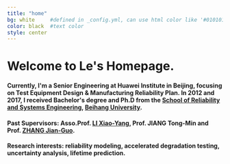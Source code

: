 ```yaml
---
title: "home"
bg: white     #defined in _config.yml, can use html color like '#010101'
color: black  #text color
style: center
---
```


<h1>
  <span class="inlineblock"> Welcome to Le's Homepage.</span>
</h1>

#### <i class="fa fa-graduation-cap"></i> Currently, I'm a Senior Engineering at Huawei Institute in Beijing, focusing on Test Equipment Design & Manufacturing Reliability Plan. In 2012 and 2017, I received Bachelor's degree and Ph.D from the [School of Reliability and Systems Engineering](http://rse.buaa.edu.cn/), [Beihang University](http://www.buaa.edu.cn).

#### <i class="fa fa-users"></i> Past Supervisors: Asso.Prof. [LI Xiao-Yang](http://rse.buaa.edu.cn/teacher/lixiaoyang.html), Prof. JIANG Tong-Min and Prof. [ZHANG Jian-Guo](http://rse.buaa.edu.cn/teacher/zhangjianguo.html).

#### <i class="fa fa-spinner"></i> Research interests: reliability modeling, accelerated degradation testing, uncertainty analysis, lifetime prediction.
